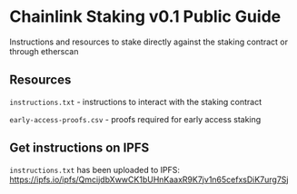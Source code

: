 # Chainlink Staking v0.1 Public Guide

Instructions and resources to stake directly against the staking contract or through etherscan

## Resources

`instructions.txt` - instructions to interact with the staking contract

`early-access-proofs.csv` - proofs required for early access staking

## Get instructions on IPFS

`instructions.txt` has been uploaded to IPFS: https://ipfs.io/ipfs/QmcijdbXwwCK1bUHnKaaxR9K7jv1n65cefxsDiK7urg7Sj
